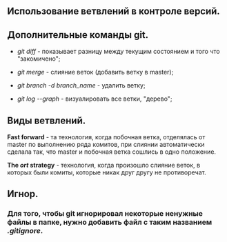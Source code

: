 ## Использование ветвлений в контроле версий.

## Дополнительные команды git.

* *git diff* - показывает разницу между текущим состоянием и того что "закомичено";

* *git merge* - слияние веток (добавить ветку в master);

* *git branch -d branch_name* - удалить ветку;

* *git log --graph* - визуалировать все ветки, "дерево";

## Виды ветвлений.

__**Fast forward**__ - та технология, когда побочная ветка, отделялась от master по выполнению ряда комитов, при слиянии автоматически сделала так, что master и побочная ветка сошлись в одно положение.

__**The *ort* strategy**__ - технология, когда произошло слияние веток, в которых были комиты, которые никак друг другу не противоречат.

## Игнор.

### Для того, чтобы git игнорировал некоторые ненужные файлы в папке, нужно добавить файл с таким названием *.gitignore*.

